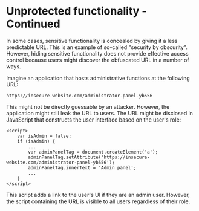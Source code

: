 # Unprotected functionality - Continued

In some cases, sensitive functionality is concealed by giving it a less predictable URL. This is an example of so-called "security by obscurity". However, hiding sensitive functionality does not provide effective access control because users might discover the obfuscated URL in a number of ways.

Imagine an application that hosts administrative functions at the following URL:

```
https://insecure-website.com/administrator-panel-yb556
```

This might not be directly guessable by an attacker. However, the application might still leak the URL to users. The URL might be disclosed in JavaScript that constructs the user interface based on the user's role:

```
<script>
	var isAdmin = false;
	if (isAdmin) {
		...
		var adminPanelTag = document.createElement('a');
		adminPanelTag.setAttribute('https://insecure-website.com/administrator-panel-yb556');
		adminPanelTag.innerText = 'Admin panel';
		...
	}
</script>
```

This script adds a link to the user's UI if they are an admin user. However, the script containing the URL is visible to all users regardless of their role.
